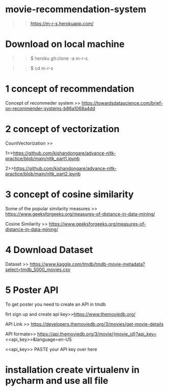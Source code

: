 # movie-recommendation-system

>> https://m-r-s.herokuapp.com/

# Download on local machine

>> $ heroku git:clone -a m-r-s

>> $ cd m-r-s

# 1 concept of recommendation

Concept of recommeder system >> https://towardsdatascience.com/brief-on-recommender-systems-b86a1068a4dd

# 2 concept of vectorization

CountVectorization >>

1>>https://github.com/kishandongare/advance-nltk-practice/blob/main/nltk_part1.ipynb

2>>https://github.com/kishandongare/advance-nltk-practice/blob/main/nltk_part2.ipynb

# 3 concept of cosine similarity
Some of the popular similarity measures >> https://www.geeksforgeeks.org/measures-of-distance-in-data-mining/

Cosine Similarity >> https://www.geeksforgeeks.org/measures-of-distance-in-data-mining/

# 4 Download Dataset
Dataset >> https://www.kaggle.com/tmdb/tmdb-movie-metadata?select=tmdb_5000_movies.csv

# 5 Poster API 
To get poster you need to create an API in tmdb

firt sign up and create api key>>https://www.themoviedb.org/

API Link >> https://developers.themoviedb.org/3/movies/get-movie-details

API formate>> https://api.themoviedb.org/3/movie/{movie_id}?api_key=<<api_key>>&language=en-US

<<api_key>> PASTE your API key over here

# installation create virtualenv in pycharm and use all file 
